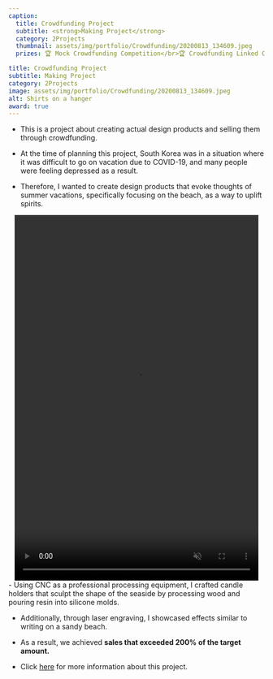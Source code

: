 ```yaml
---
caption:
  title: Crowdfunding Project
  subtitle: <strong>Making Project</strong>
  category: 2Projects
  thumbnail: assets/img/portfolio/Crowdfunding/20200813_134609.jpeg
  prizes: 🏆 Mock Crowdfunding Competition</br>🏆 Crowdfunding Linked Commercialization Competition

title: Crowdfunding Project
subtitle: Making Project
category: 2Projects
image: assets/img/portfolio/Crowdfunding/20200813_134609.jpeg
alt: Shirts on a hanger
award: true
---
```


- This is a project about creating actual design products and selling them through crowdfunding.

- At the time of planning this project, South Korea was in a situation where it was difficult to go on vacation due to COVID-19, and many people were feeling depressed as a result.

- Therefore, I wanted to create design products that evoke thoughts of summer vacations, specifically focusing on the beach, as a way to uplift spirits.
<div align="center">
    <video width="480" height="720" controls autoplay loop muted>
        <source src="assets/img/portfolio/Crowdfunding/CNC.mp4" type="video/mp4">
        Your browser does not support the video tag.
    </video>
</div>
- Using CNC as a professional processing equipment, I crafted candle holders that sculpt the shape of the seaside by processing wood and pouring resin into silicone molds.

- Additionally, through laser engraving, I showcased effects similar to writing on a sandy beach.

- As a result, we achieved **sales that exceeded 200% of the target amount.**

- Click [here](https://tumblbug.com/candlesea?ref=검색%2F키워드) for more information about this project.
